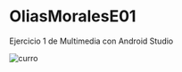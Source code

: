 # OliasMoralesE01
Ejercicio 1 de Multimedia con Android Studio

![curro](https://github.com/Javi-23/OliasMoralesE01/assets/102307312/e79270f7-9419-49e2-9fd8-b09c9afe8ace)
